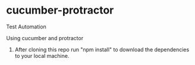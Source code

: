 # cucumber-protractor

Test Automation

Using cucumber and protractor

1. After cloning this repo run "npm install" to download the dependencies to your local machine.